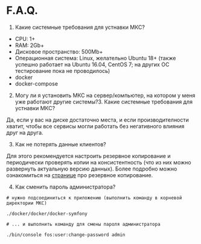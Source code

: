 # F.A.Q.

1. Какие системные требования для устнавки МКС?

- CPU: 1+
- RAM: 2Gb+
- Дисковое пространство: 500Mb+
- Операционная система: Linux, желательно Ubuntu 18+ (также успешно работает на Ubuntu 16.04, CentOS 7; на других ОС тестирование пока не проводилось)
- docker
- docker-compose

2. Могу ли я установить МКС на сервер/компьютер, на котором у меня уже работают другие системы?3. Какие системные требования для устнавки МКС?

Да, если у вас на диске достаточно места, и если производителности хватит, чтобы все сервисы могли работать без негативного влияния друг на друга.

3. Как не потерять данные клиентов?

Для этого рекомендуется настроить резервное копирование и периодически проверять копии на консистентность (что из них можно развернуть актуальную версию данных).
Более подробно можно ознакомиться на [странице](06-dumps.md) про резервное копирование.

4. Как сменить пароль администратора?

``` shell
# нужно подсоединиться к приложению (выполнить команду в корневой директории МКС)

./docker/docker/docker-symfony

# ... и выполнить команду для смены пароля администратора

./bin/console fos:user:change-password admin
```
